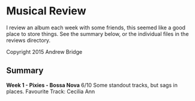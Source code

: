 # Musical Review
I review an album each week with some friends, this seemed like a good place to store things. See the summary below, or the individual files in the reviews directory.

Copyright 2015 Andrew Bridge

## Summary
**Week 1 - Pixies - Bossa Nova**
6/10
Some standout tracks, but sags in places.
Favourite Track: Cecilia Ann

